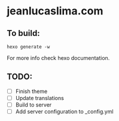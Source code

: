 # jeanlucaslima.com

## To build:
```
hexo generate -w
```

For more info check hexo documentation.

## TODO:

- [ ] Finish theme
- [ ] Update translations
- [ ] Build to server
- [ ] Add server configuration to _config.yml
